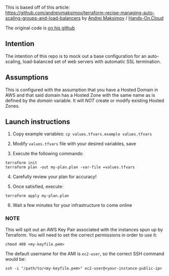 This is based off of this article: https://github.com/andreivmaksimov/terraform-recipe-managing-auto-scaling-groups-and-load-balancers
by [Andrei Maksimov](https://www.linkedin.com/in/avmaksimov/) / [Hands-On.Cloud](https://Hands-On.Cloud)

The original code is [on his github](https://github.com/andreivmaksimov/terraform-recipe-managing-auto-scaling-groups-and-load-balancers)

## Intention

The intention of this repo is to mock out a base configuration for an auto-scaling, load-balanced set of web servers with automatic SSL termination.

## Assumptions

This is configured with the assumption that you have a Hosted Domain in AWS and that said domain has a Hosted Zone with the same name as is defined by the _domain_ variable. It will *NOT* create or modify existing Hosted Zones.

## Launch instructions

1. Copy example variables: ```cp values.tfvars.example values.tfvars```

2. Modify ```values.tfvars``` file with your desired variables, save 

3. Execute the following commands:

```
terraform init
terraform plan -out my-plan.plan -var-file =values.tfvars
```

4. Carefully review your plan for accuracy!

5. Once satisfied, execute:

```
terraform apply my-plan.plan
```

6. Wait a few minutes for your infrastructure to come online

### NOTE

This will spit out an AWS Key Pair associated with the instances spun up by Terraform. You will need to set the correct permissions in order to use it:

```chmod 400 <my-keyfile.pem>```

The default username for the AMI is ```ec2-user```, so the correct SSH command would be:

```ssh -i "/path/to/<my-keyfile.pem>" ec2-user@<your-instance-public-ip>```
